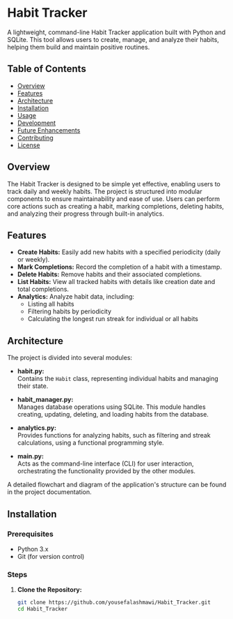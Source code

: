 # Habit Tracker

A lightweight, command-line Habit Tracker application built with Python and SQLite. This tool allows users to create, manage, and analyze their habits, helping them build and maintain positive routines.

## Table of Contents

- [Overview](#overview)
- [Features](#features)
- [Architecture](#architecture)
- [Installation](#installation)
- [Usage](#usage)
- [Development](#development)
- [Future Enhancements](#future-enhancements)
- [Contributing](#contributing)
- [License](#license)

## Overview

The Habit Tracker is designed to be simple yet effective, enabling users to track daily and weekly habits. The project is structured into modular components to ensure maintainability and ease of use. Users can perform core actions such as creating a habit, marking completions, deleting habits, and analyzing their progress through built-in analytics.

## Features

- **Create Habits:** Easily add new habits with a specified periodicity (daily or weekly).
- **Mark Completions:** Record the completion of a habit with a timestamp.
- **Delete Habits:** Remove habits and their associated completions.
- **List Habits:** View all tracked habits with details like creation date and total completions.
- **Analytics:** Analyze habit data, including:
  - Listing all habits
  - Filtering habits by periodicity
  - Calculating the longest run streak for individual or all habits

## Architecture

The project is divided into several modules:

- **habit.py:**  
  Contains the `Habit` class, representing individual habits and managing their state.

- **habit_manager.py:**  
  Manages database operations using SQLite. This module handles creating, updating, deleting, and loading habits from the database.

- **analytics.py:**  
  Provides functions for analyzing habits, such as filtering and streak calculations, using a functional programming style.

- **main.py:**  
  Acts as the command-line interface (CLI) for user interaction, orchestrating the functionality provided by the other modules.

A detailed flowchart and diagram of the application's structure can be found in the project documentation.

## Installation

### Prerequisites

- Python 3.x
- Git (for version control)

### Steps

1. **Clone the Repository:**
   ```bash
   git clone https://github.com/yousefalashmawi/Habit_Tracker.git
   cd Habit_Tracker
